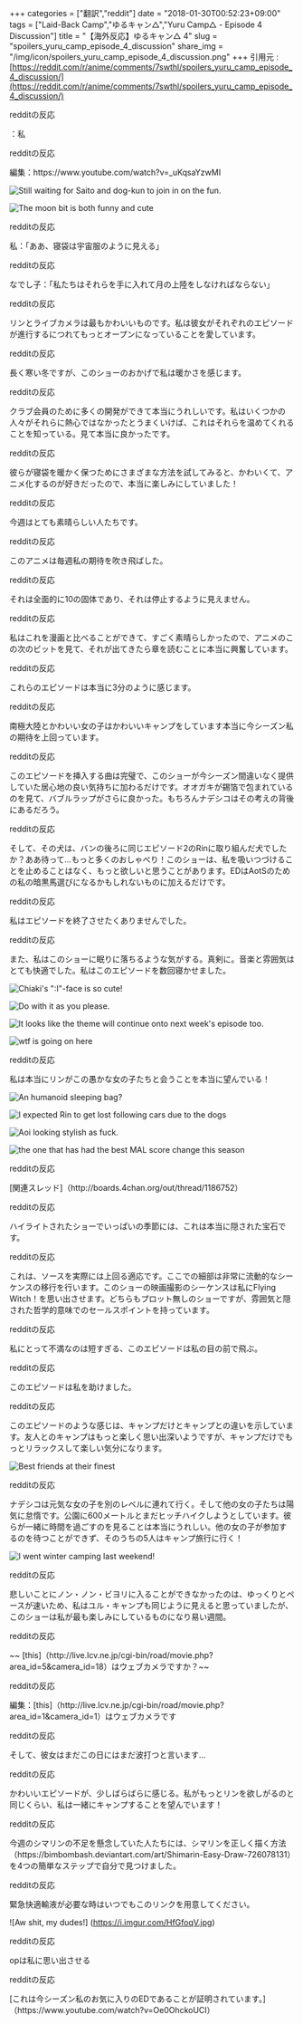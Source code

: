 +++
categories = ["翻訳","reddit"]
date = "2018-01-30T00:52:23+09:00"
tags = ["Laid-Back Camp","ゆるキャン△","Yuru Camp△ - Episode 4 Discussion"]
title = "【海外反応】ゆるキャン△ 4"
slug = "spoilers_yuru_camp_episode_4_discussion"
share_img = "/img/icon/spoilers_yuru_camp_episode_4_discussion.png"
+++
引用元 : [https://reddit.com/r/anime/comments/7swthl/spoilers_yuru_camp_episode_4_discussion/](https://reddit.com/r/anime/comments/7swthl/spoilers_yuru_camp_episode_4_discussion/)



<p><span class="reddit-comment">redditの反応</span></p>：私

<p><span class="reddit-comment">redditの反応</span></p>編集：https://www.youtube.com/watch?v=_uKqsaYzwMI

![Still waiting for Saito and dog-kun to join in on the fun.](https://i.imgur.com/yFwUv9Z.png)

![The moon bit is both funny and cute](https://i.imgur.com/cDjUSUT.png)

<p><span class="reddit-comment">redditの反応</span></p>私：「ああ、寝袋は宇宙服のように見える」

<p><span class="reddit-comment">redditの反応</span></p>なでし子：「私たちはそれらを手に入れて月の上陸をしなければならない」

<p><span class="reddit-comment">redditの反応</span></p>リンとライブカメラは最もかわいいものです。私は彼女がそれぞれのエピソードが進行するにつれてもっとオープンになっていることを愛しています。

<p><span class="reddit-comment">redditの反応</span></p>長く寒い冬ですが、このショーのおかげで私は暖かさを感じます。

<p><span class="reddit-comment">redditの反応</span></p>クラブ会員のために多くの開発ができて本当にうれしいです。私はいくつかの人々がそれらに熱心ではなかったとうまくいけば、これはそれらを温めてくれることを知っている。見て本当に良かったです。

<p><span class="reddit-comment">redditの反応</span></p>彼らが寝袋を暖かく保つためにさまざまな方法を試してみると、かわいくて、アニメ化するのが好きだったので、本当に楽しみにしていました！

<p><span class="reddit-comment">redditの反応</span></p>今週はとても素晴らしい人たちです。

<p><span class="reddit-comment">redditの反応</span></p>このアニメは毎週私の期待を吹き飛ばした。

<p><span class="reddit-comment">redditの反応</span></p>それは全面的に10の固体であり、それは停止するように見えません。

<p><span class="reddit-comment">redditの反応</span></p>私はこれを漫画と比べることができて、すごく素晴らしかったので、アニメのこの次のビットを見て、それが出てきたら章を読むことに本当に興奮しています。

<p><span class="reddit-comment">redditの反応</span></p>これらのエピソードは本当に3分のように感じます。

<p><span class="reddit-comment">redditの反応</span></p>南極大陸とかわいい女の子はかわいいキャンプをしています本当に今シーズン私の期待を上回っています。

<p><span class="reddit-comment">redditの反応</span></p>このエピソードを挿入する曲は完璧で、このショーが今シーズン間違いなく提供していた居心地の良い気持ちに加わるだけです。オオガキが錫箔で包まれているのを見て、バブルラップがさらに良かった。もちろんナデシコはその考えの背後にあるだろう。

<p><span class="reddit-comment">redditの反応</span></p>そして、その犬は、バンの後ろに同じエピソード2のRinに取り組んだ犬でしたか？ああ待って...もっと多くのおしゃべり！このショーは、私を吸いつづけることを止めることはなく、もっと欲しいと思うことがあります。EDはAotSのための私の暗黒馬選びになるかもしれないものに加えるだけです。

<p><span class="reddit-comment">redditの反応</span></p>私はエピソードを終了させたくありませんでした。

<p><span class="reddit-comment">redditの反応</span></p>また、私はこのショーに眠りに落ちるような気がする。真剣に。音楽と雰囲気はとても快適でした。私はこのエピソードを数回寝かせました。

![Chiaki's ":I"-face is so cute!](https://i.imgur.com/9nupzaE.png)

![Do with it as you please.](https://i.imgur.com/qwm9vpP.png)

![It looks like the theme will continue onto next week's episode too.](https://i.imgur.com/GNzY9jK.png)

![wtf is going on here](https://i.imgur.com/AZeYt6h.png)

<p><span class="reddit-comment">redditの反応</span></p>私は本当にリンがこの愚かな女の子たちと会うことを本当に望んでいる！

![An humanoid sleeping bag?](https://i.imgur.com/JHAguXc.jpg)

![I expected Rin to get lost following cars due to the dogs](https://i.imgur.com/zHJdwc1.jpg)

![Aoi looking stylish as fuck.](https://i.imgur.com/FT8gzBJ.png)

![the one that has had the best MAL score change this season](https://i.imgur.com/pvJtK72.png)

<p><span class="reddit-comment">redditの反応</span></p>[関連スレッド]（http://boards.4chan.org/out/thread/1186752）

<p><span class="reddit-comment">redditの反応</span></p>ハイライトされたショーでいっぱいの季節には、これは本当に隠された宝石です。

<p><span class="reddit-comment">redditの反応</span></p>これは、ソースを実際には上回る適応です。ここでの細部は非常に流動的なシーケンスの移行を行います。このショーの映画撮影のシーケンスは私にFlying Witch！を思い出させます。どちらもプロット無しのショーですが、雰囲気と隠された哲学的意味でのセールスポイントを持っています。

<p><span class="reddit-comment">redditの反応</span></p>私にとって不満なのは短すぎる、このエピソードは私の目の前で飛ぶ。

<p><span class="reddit-comment">redditの反応</span></p>このエピソードは私を助けました。

<p><span class="reddit-comment">redditの反応</span></p>このエピソードのような感じは、キャンプだけとキャンプとの違いを示しています。友人とのキャンプはもっと楽しく思い出深いようですが、キャンプだけでもっとリラックスして楽しい気分になります。

![Best friends at their finest](https://i.imgur.com/IdeRe2T.jpg)

<p><span class="reddit-comment">redditの反応</span></p>ナデシコは元気な女の子を別のレベルに連れて行く。そして他の女の子たちは陽気に怠惰です。公園に600メートルとまだヒッチハイクしようとしています。彼らが一緒に時間を過ごすのを見ることは本当にうれしい。他の女の子が参加するのを待つことができず、そのうちの5人はキャンプ旅行に行く！

![I went winter camping last weekend!](https://c1.staticflickr.com/5/4675/39864994891_e0a6bf5247_k.jpg)

<p><span class="reddit-comment">redditの反応</span></p>悲しいことにノン・ノン・ビヨリに入ることができなかったのは、ゆっくりとペースが速いため、私はユル・キャンプも同じように見えると思っていましたが、このショーは私が最も楽しみにしているものになり易い週間。

<p><span class="reddit-comment">redditの反応</span></p>~~ [this]（http://live.lcv.ne.jp/cgi-bin/road/movie.php?area_id=5&amp;camera_id=18）はウェブカメラですか？~~

<p><span class="reddit-comment">redditの反応</span></p>編集：[this]（http://live.lcv.ne.jp/cgi-bin/road/movie.php?area_id=1&amp;camera_id=1）はウェブカメラです

<p><span class="reddit-comment">redditの反応</span></p>そして、彼女はまだこの日にはまだ波打つと言います...

<p><span class="reddit-comment">redditの反応</span></p>かわいいエピソードが、少しばらばらに感じる。私がもっとリンを欲しがるのと同じくらい、私は一緒にキャンプすることを望んでいます！

<p><span class="reddit-comment">redditの反応</span></p>今週のシマリンの不足を懸念していた人たちには、シマリンを正しく描く方法（https://bimbombash.deviantart.com/art/Shimarin-Easy-Draw-726078131）を4つの簡単なステップで自分で見つけました。

<p><span class="reddit-comment">redditの反応</span></p>緊急快適輸液が必要な時はいつでもこのリンクを用意してください。

![Aw shit, my dudes!] (https://i.imgur.com/HfGfoqV.jpg)

<p><span class="reddit-comment">redditの反応</span></p>opは私に思い出させる

<p><span class="reddit-comment">redditの反応</span></p>[これは今シーズン私のお気に入りのEDであることが証明されています。]（https://www.youtube.com/watch?v=Oe0OhckoUCI）
